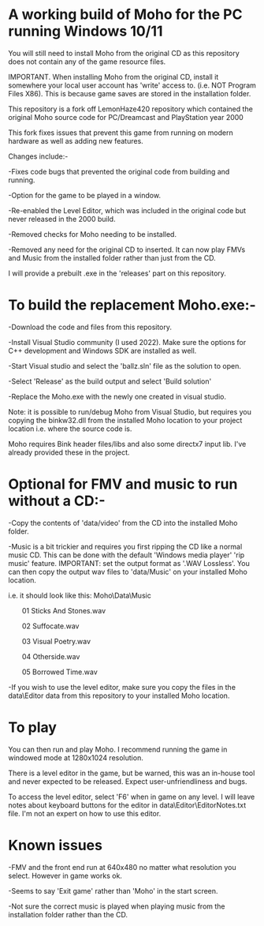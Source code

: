 A working build of Moho for the PC running Windows 10/11
=================================================

You will still need to install Moho from the original CD as this repository does not contain any of the game resource files.

IMPORTANT. When installing Moho from the original CD, install it somewhere your local user account has 'write' access to. (i.e. NOT Program Files X86).  This is because game saves are stored in the installation folder.

This repository is a fork off LemonHaze420 repository which contained the original Moho source code for PC/Dreamcast and PlayStation year 2000

This fork fixes issues that prevent this game from running on modern hardware as well as adding new features.

Changes include:-

-Fixes code bugs that prevented the original code from building and running.

-Option for the game to be played in a window.

-Re-enabled the Level Editor, which was included in the original code but never released in the 2000 build.

-Removed checks for Moho needing to be installed.

-Removed any need for the original CD to inserted. It can now play FMVs and Music from the installed folder rather than just from the CD. 

I will provide a prebuilt .exe in the 'releases' part on this repository.

To build the replacement Moho.exe:-
==============================
-Download the code and files from this repository.

-Install Visual Studio community (I used 2022).  Make sure the options for C++ development and Windows SDK are installed as well.

-Start Visual studio and select the 'ballz.sln' file as the solution to open.

-Select 'Release' as the build output and select 'Build solution'

-Replace the Moho.exe with the newly one created in visual studio. 


Note: it is possible to run/debug Moho from Visual Studio, but requires you copying the binkw32.dll from the installed Moho location to your project location i.e. where the source code is.

Moho requires Bink header files/libs and also some directx7 input lib.  I've already provided these in the project.

Optional for FMV and music to run without a CD:-
========================================
-Copy the contents of 'data/video' from the CD into the installed Moho folder.

-Music is a bit trickier and requires you first ripping the CD like a normal music CD.  This can be done with the default 'Windows media player' 'rip music' feature. IMPORTANT: set the output format as '.WAV Lossless'.  You can then copy the output wav files to 'data/Music' on your installed Moho location.

i.e. it should look like this:
Moho\Data\Music

    01 Sticks And Stones.wav
    
    02 Suffocate.wav
    
    03 Visual Poetry.wav
    
    04 Otherside.wav
    
    05 Borrowed Time.wav
    

-If you wish to use the level editor, make sure you copy the files in the data\Editor data from this repository to your installed Moho location.

To play
======
You can then run and play Moho. I recommend running the game in windowed mode at 1280x1024 resolution.

There is a level editor in the game, but be warned, this was an in-house tool and never expected to be released. Expect user-unfriendliness and bugs.

To access the level editor, select 'F6' when in game on any level.  I will leave notes about keyboard buttons for the editor in data\Editor\EditorNotes.txt file.  I'm not an expert on how to use this editor.

Known issues
===========
-FMV and the front end run at 640x480 no matter what resolution you select.   However in game works ok.

-Seems to say 'Exit game' rather than 'Moho' in the start screen.

-Not sure the correct music is played when playing music from the installation folder rather than the CD.
